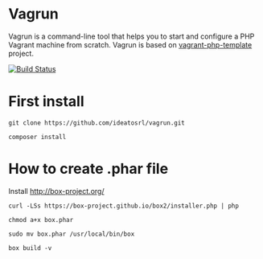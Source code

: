 # Vagrun

Vagrun is a command-line tool that helps you to start and configure a PHP Vagrant machine from scratch. 
Vagrun is based on [vagrant-php-template](https://github.com/ideatosrl/vagrant-php-template) project.

[![Build Status](https://travis-ci.org/ideatosrl/vagrun.svg?branch=master)](https://travis-ci.org/ideatosrl/vagrun)

# First install

`git clone https://github.com/ideatosrl/vagrun.git`

`composer install`


# How to create .phar file

Install http://box-project.org/

`curl -LSs https://box-project.github.io/box2/installer.php | php`

`chmod a+x box.phar`

`sudo mv box.phar /usr/local/bin/box`

`box build -v`
